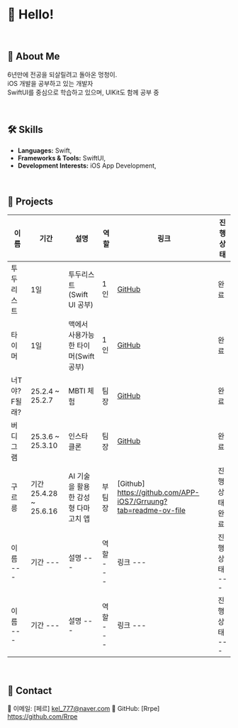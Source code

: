 # 👋 Hello!

<br>

## 📸 About Me

6년만에 전공을 되살릴려고 돌아온 멍청이.  
iOS 개발을 공부하고 있는 개발자  
SwiftUI를 중심으로 학습하고 있으며, UIKit도 함께 공부 중

<br>

## 🛠️ Skills

- **Languages:** Swift,
- **Frameworks & Tools:** SwiftUI,
- **Development Interests:** iOS App Development,

<br>

## 📂 Projects

| 이름          | 기간             | 설명                                 | 역할     | 링크                                                                              | 진행상태     |
| ------------- | ---------------- | ------------------------------------ | -------- | --------------------------------------------------------------------------------- | ------------ |
| 투두리스트    | 1일              | 투두리스트 (Swift UI 공부)           | 1인      | [GitHub](https://github.com/Rrpe/iOS_PJ_Portfolio/tree/main/SuTodoList)           | 완료         |
| 타이머        | 1일              | 맥에서 사용가능한 타이머(Swift 공부) | 1인      | [GitHub](https://github.com/Rrpe/iOS_PJ_Portfolio/tree/main/TimerApp)             | 완료         |
| 너T야? F될래? | 25.2.4 ~ 25.2.7  | MBTI 체험                            | 팀장     | [GitHub](https://github.com/Rrpe/iOS_PJ_Portfolio/tree/main/Team1_FixMBTI)        | 완료         |
| 버디그램      | 25.3.6 ~ 25.3.10 | 인스타 클론                          | 팀장     | [GitHub](https://github.com/Rrpe/iOS_PJ_Portfolio/tree/main/Buddygram_Team9-main) | 완료         |
| 구르릉      | 기간 25.4.28 ~ 25.6.16         | AI 기술을 활용한 감성형 다마고치 앱                             | 부팀장 | [Github] https://github.com/APP-iOS7/Grruung?tab=readme-ov-file                                                                          | 진행상태 완료 |
| 이름 ---      | 기간 ---         | 설명 ---                             | 역할 --- | 링크 ---                                                                          | 진행상태 --- |
| 이름 ---      | 기간 ---         | 설명 ---                             | 역할 --- | 링크 ---                                                                          | 진행상태 --- |

<br>

## 💬 Contact

📧 이메일: [페르] kel_777@naver.com
💼 GitHub: [Rrpe] https://github.com/Rrpe
